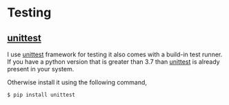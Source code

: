 # Testing

## [unittest][_unittest]

I use [unittest][_unittest] framework for testing it also comes with a build-in test runner. If you have a python version that is greater than 3.7 than [unittest][_unittest] is already present in your system. 

Otherwise install it using the following command,

```shell
$ pip install unittest
```

<!-- Definitions -->

[_unittest]: https://docs.python.org/3/library/unittest.html